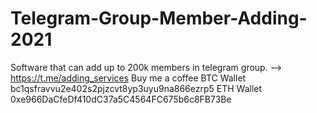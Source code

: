 # Telegram-Group-Member-Adding-2021
Software that can add up to 200k members in telegram group.  --> https://t.me/adding_services  Buy me a coffee  BTC Wallet bc1qsfravvu2e402s2pjzcvt8yp3uyu9na866ezrp5  ETH Wallet 0xe966DaCfeDf410dC37a5C4564FC675b6c8FB73Be
